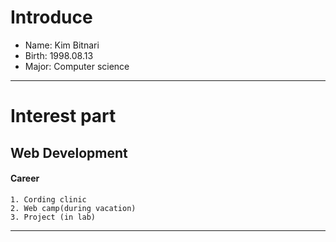 # Introduce
* Name: Kim Bitnari
* Birth: 1998.08.13
* Major: Computer science

<hr>

# Interest part
## Web Development
  #### Career
    1. Cording clinic
    2. Web camp(during vacation)
    3. Project (in lab)

<hr>
